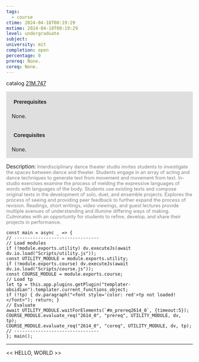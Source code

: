 ```yaml
---
tags:
  - course
ctime: 2024-04-18T00:19:29
mstime: 2024-04-18T00:19:29
level: undergraduate
subject: 
university: mit
completion: open
percentage: 0
prereq: None.
coreq: None.
---
```


catalog [21M.747](http://student.mit.edu/catalog/m21Mb.html#21M.747)

<span style="display: block; padding: 15px; background-color: rgb(100, 100, 100, 0.2);"><font id="m_prereq2614_0" style="display: block; font-family: Arial, sans-serif; font-weight: bold; padding: 5px">Prerequisites</font><br><span id="prereq2614_0">None.</span></span>
<span style="display: block; padding: 15px; background-color: rgb(100, 100, 100, 0.2);"><font id="m_coreq2614_0" style="display: block; font-family: Arial, sans-serif; font-weight: bold; padding: 5px">Corequisites</font><br><span id="coreq2614_0">None.</span></span>

<font style="">Description:</font>
<font style="color: grey; font-size: 0.8rem;">Interdisciplinary dance theater studio invites students to investigate the spaces between dance and theater. Students engage in an array of acting and dance techniques to generate text from movement and movement from text. In-studio exercises examine the process of melding the expressive languages of words with languages of the body. Students use existing texts and compose original texts in the development of solo, duet, and ensemble projects. Explores the process of seeing and providing peer feedback to further expand the process of revision. Readings, short writings, video viewings, and guest lectures provide multiple avenues of understanding and illumine differing ways of making. Culminates with an opportunity for students to refine, develop, and share their projects in performance.</font>

```dataviewjs
const main = async _ => {
// --------------------------------
// Load modules
if (!module.exports.utility) dv.executeJs(await dv.io.load("Scripts/utility.js"));
const UTILITY_MODULE = module.exports.utility;
if (!module.exports.course) dv.executeJs(await dv.io.load("Scripts/course.js"));
const COURSE_MODULE = module.exports.course;
// Load tp
let tp = this.app.plugins.getPlugin("templater-obsidian").templater.current_functions_object;
if (!tp) { dv.paragraph("<font style='color: red'>tp not loaded!</font>"); return; }
// Evaluate
await UTILITY_MODULE.waitForElements(`#m_prereq2614_0`, {timeout:5});
COURSE_MODULE.evaluate_req("2614_0", "prereq", UTILITY_MODULE, dv, tp);
COURSE_MODULE.evaluate_req("2614_0", "coreq", UTILITY_MODULE, dv, tp);
// --------------------------------
}; main();
```

---

<< HELLO, WORLD >>
